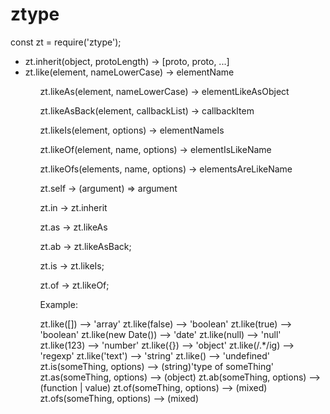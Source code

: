 # ztype

const zt = require('ztype');


<ul>
<li>zt.inherit(object, protoLength) -> [proto, proto, ...]</li>
<li>zt.like(element, nameLowerCase) -> elementName</li>
<ul>
zt.likeAs(element, nameLowerCase) -> elementLikeAsObject

zt.likeAsBack(element, callbackList) -> callbackItem

zt.likeIs(element, options) -> elementNameIs

zt.likeOf(element, name, options) -> elementIsLikeName

zt.likeOfs(elements, name, options) -> elementsAreLikeName

zt.self -> (argument) => argument

zt.in -> zt.inherit

zt.as -> zt.likeAs

zt.ab -> zt.likeAsBack;

zt.is -> zt.likeIs;

zt.of -> zt.likeOf;




Example:

zt.like([]) --> 'array'
zt.like(false) --> 'boolean'
zt.like(true) --> 'boolean'
zt.like(new Date()) --> 'date'
zt.like(null) --> 'null'
zt.like(123) --> 'number'
zt.like({}) --> 'object'
zt.like(/.*/ig) --> 'regexp'
zt.like('text') --> 'string'
zt.like() --> 'undefined'
zt.is(someThing, options) --> (string)'type of someThing'
zt.as(someThing, options) --> (object)
zt.ab(someThing, options) --> (function | value)
zt.of(someThing, options) --> (mixed)
zt.ofs(someThing, options) --> (mixed)

